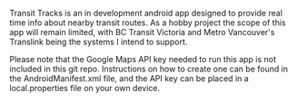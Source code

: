 Transit Tracks is an in development android app designed to provide real time info about nearby transit routes. As a hobby project the scope of this app will remain limited, with BC Transit Victoria and Metro Vancouver's Translink being the systems I intend to support. 

Please note that the Google Maps API key needed to run this app is not included in this git repo. Instructions on how to create one can be found in the AndroidManifest.xml file, and the API key can be placed in a local.properties file on your own device. 